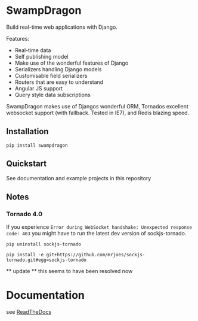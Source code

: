 SwampDragon
===========

Build real-time web applications with Django.

Features:

*  Real-time data
*  Self publishing model
*  Make use of the wonderful features of Django
*  Serializers handling Django models
*  Customisable field serializers
*  Routers that are easy to understand
*  Angular JS support
*  Query style data subscriptions


SwampDragon makes use of Djangos wonderful ORM, Tornados excellent websocket support (with fallback. Tested in IE7), and
Redis blazing speed.

## Installation

    pip install swampdragon
    
   
## Quickstart

See documentation and example projects in this repository


## Notes

### Tornado 4.0
If you experience ```Error during WebSocket handshake: Unexpected response code: 403``` you might have to run 
the latest dev version of sockjs-tornado.

```pip uninstall sockjs-tornado```


```pip install -e git+https://github.com/mrjoes/sockjs-tornado.git#egg=sockjs-tornado```


** update ** this seems to have been resolved now



# Documentation

see [ReadTheDocs](http://swamp-dragon.readthedocs.org)
